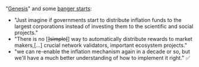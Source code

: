 "[Genesis](https://stellar.expert/explorer/public/tx/cf7ac18e3f5d51dbee9189f87d7746525de69483e8cfc6c15d9e57054307b071)" and some [banger starts](https://groups.google.com/g/stellar-dev/c/LIFvbMi9jPo/m/ZdPGNkinAwAJ):
- "Just imagine if governments start to distribute inflation funds to the largest corporations instead of investing them to the scientific and social projects."
- "There is no [~~]simple[~~] way to automatically distribute rewards to market makers,[...] crucial network validators, important ecosystem projects."
- "we can re-enable the inflation mechanism again in a decade or so, but we'll have a much better understanding of how to implement it right." ✅
